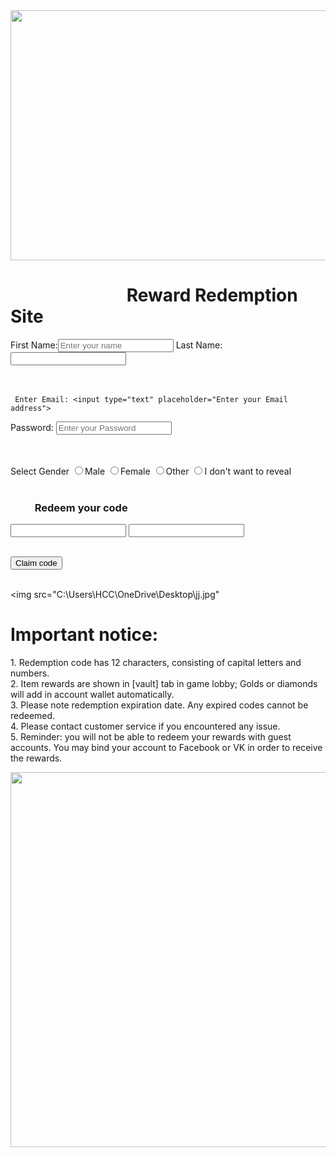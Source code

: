 
<!doctype html>
<html> 
<head> <title> Free Fire Official </title> 
<link rel="stylesheet" href="s1.css">
 </head> 

<body> 

<img src="C:\Users\HCC\OneDrive\Desktop\haha.png" height="400" width="1340">

<h1>  &nbsp;  &nbsp;  &nbsp;   &nbsp;  &nbsp;  &nbsp;  &nbsp;  &nbsp;  &nbsp;  &nbsp;  &nbsp;  &nbsp;  &nbsp;  &nbsp; Reward Redemption Site</h1>
<form>
First Name:<input type="text" placeholder="Enter your name">
Last Name: <input type="text"> <br><br><br>

     Enter Email: <input type="text" placeholder="Enter your Email address">
Password: <input type="password" placeholder="Enter your Password"> <br><br><br>

Select Gender <input type="radio" name="gender">Male
<input type="radio" name="gender">Female
<input type="radio" name="gender">Other
<input type="radio" name="gender">I don't want to reveal<br> <br>


  <h3>  &nbsp;  &nbsp;  &nbsp;  &nbsp;  &nbsp; Redeem your code </h3> 
<input type="text"> <input type="text"> <br> <br>

<button type="submit" value="submit">Claim code </button> <br> <br>
<p>


<img src="C:\Users\HCC\OneDrive\Desktop\jj.jpg"<br>

 <h1>Important notice:</h1>
1. Redemption code has 12 characters, consisting of capital letters and numbers.<br>
2. Item rewards are shown in [vault] tab in game lobby; Golds or diamonds will add in account wallet automatically.<br>
3. Please note redemption expiration date. Any expired codes cannot be redeemed.<br>
4. Please contact customer service if you encountered any issue.<br>
5. Reminder: you will not be able to redeem your rewards with guest accounts. You may bind your account to Facebook or VK in order to receive the rewards.</p>

<img src="C:\Users\HCC\OneDrive\Desktop\lol.jpg" height="600" width="1340">
 </form>
</body>  











</html>

